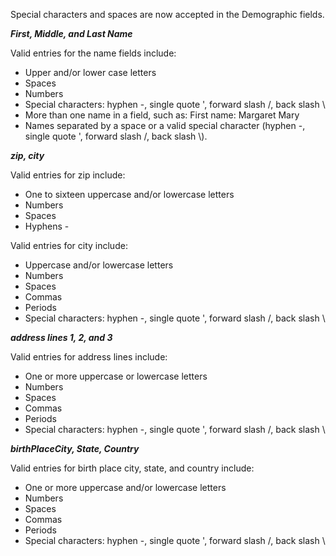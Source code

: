 Special characters and spaces are now accepted in the Demographic fields.

**_First, Middle, and Last Name_**

Valid entries for the name fields include:
* Upper and/or lower case letters
* Spaces
* Numbers
* Special characters: hyphen -, single quote ', forward slash /, back slash \\
* More than one name in a field, such as: First name: Margaret Mary
* Names separated by a space or a valid special character (hyphen -, single quote ', forward slash /, back slash \\).
  
**_zip, city_**

Valid entries for zip include:
- One to sixteen uppercase and/or lowercase letters
- Numbers
- Spaces
- Hyphens - 

Valid entries for city include:
- Uppercase and/or lowercase letters
- Numbers
- Spaces
- Commas
- Periods
- Special characters: hyphen -, single quote ', forward slash /, back slash \\

**_address lines 1, 2, and 3_**

Valid entries for address lines include: 
- One or more uppercase or lowercase letters
- Numbers
- Spaces
- Commas
- Periods
- Special characters: hyphen -, single quote ', forward slash /, back slash \\

**_birthPlaceCity, State, Country_**

Valid entries for birth place city, state, and country include:
- One or more uppercase and/or lowercase letters
- Numbers
- Spaces
- Commas
- Periods
- Special characters: hyphen -, single quote ', forward slash /, back slash \\
